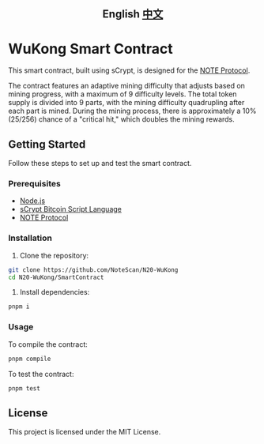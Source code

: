 <div align="center">
<h2>English  <a href="README_ZH.md">中文</a></h2>
</div>


# WuKong Smart Contract

This smart contract, built using sCrypt, is designed for the [NOTE Protocol](https://noteprotocol.org).

The contract features an adaptive mining difficulty that adjusts based on mining progress, with a maximum of 9 difficulty levels. The total token supply is divided into 9 parts, with the mining difficulty quadrupling after each part is mined.
During the mining process, there is approximately a 10% (25/256) chance of a "critical hit," which doubles the mining rewards.

## Getting Started

Follow these steps to set up and test the smart contract.

### Prerequisites

- [Node.js](https://nodejs.org/)
- [sCrypt Bitcoin Script Language](https://docs.scrypt.io/)
- [NOTE Protocol](https://noteprotocol.org/)

### Installation

1. Clone the repository:

```bash
git clone https://github.com/NoteScan/N20-WuKong
cd N20-WuKong/SmartContract
```

1. Install dependencies:

```bash
pnpm i
```

### Usage

To compile the contract:

```bash
pnpm compile
```

To test the contract:

```bash
pnpm test
```

## License

This project is licensed under the MIT License.
